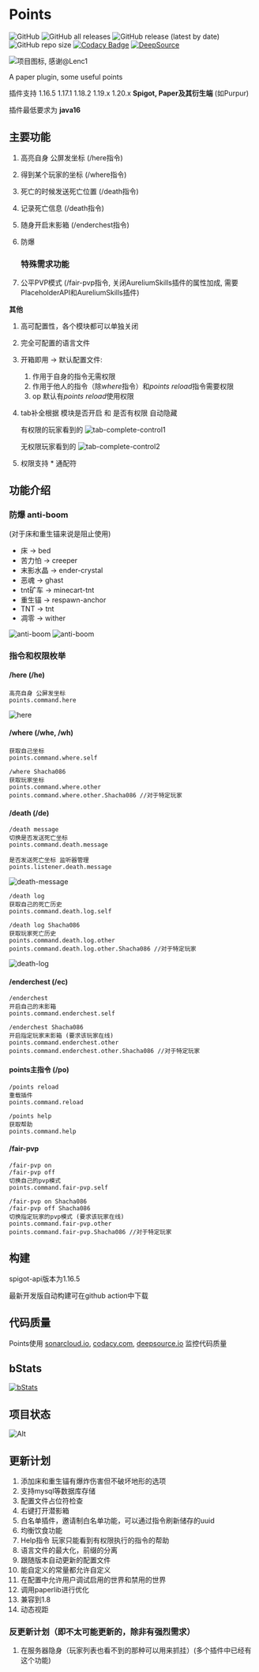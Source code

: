 # Points

![GitHub](https://img.shields.io/github/license/HowieHz/Points)
![GitHub all releases](https://img.shields.io/github/downloads/HowieHz/Points/total)
![GitHub release (latest by date)](https://img.shields.io/github/downloads/HowieHz/Points/latest/total)
![GitHub repo size](https://img.shields.io/github/repo-size/HowieHz/Points)
[![Codacy Badge](https://app.codacy.com/project/badge/Grade/6514d15bcda04c4db6ef136204282a46)](https://www.codacy.com/gh/HowieHz/Points/dashboard?utm_source=github.com&amp;utm_medium=referral&amp;utm_content=HowieHz/Points&amp;utm_campaign=Badge_Grade)
[![DeepSource](https://deepsource.io/gh/HowieHz/Points.svg/?label=active+issues&show_trend=true&token=BsdaFuwaOvvqaAa8w-r7YmmN)](https://deepsource.io/gh/HowieHz/Points/?ref=repository-badge)

![项目图标, 感谢@Lenc1](./img/P.png)

A paper plugin, some useful points

插件支持 1.16.5 1.17.1 1.18.2 1.19.x 1.20.x **Spigot, Paper及其衍生端** (如Purpur)

插件最低要求为 **java16**

## 主要功能

1. 高亮自身 公屏发坐标 (/here指令)
2. 得到某个玩家的坐标 (/where指令)
3. 死亡的时候发送死亡位置 (/death指令)
4. 记录死亡信息 (/death指令)
5. 随身开启末影箱 (/enderchest指令)
6. 防爆

   ### 特殊需求功能

7. 公平PVP模式 (/fair-pvp指令, 关闭AureliumSkills插件的属性加成, 需要PlaceholderAPI和AureliumSkills插件)

**其他**

1. 高可配置性，各个模块都可以单独关闭
2. 完全可配置的语言文件
3. 开箱即用 -> 默认配置文件:
    1. 作用于自身的指令无需权限
    2. 作用于他人的指令（除*where*指令）和*points reload*指令需要权限
    3. op 默认有*points reload*使用权限
4. tab补全根据 模块是否开启 和 是否有权限 自动隐藏

   有权限的玩家看到的
   ![tab-complete-control1](./img/tab-complete-control1.png)
   
   无权限玩家看到的
   ![tab-complete-control2](./img/tab-complete-control2.png)

5. 权限支持 * 通配符

## 功能介绍

### 防爆 anti-boom

(对于床和重生锚来说是阻止使用)

* 床 -> bed
* 苦力怕 -> creeper
* 末影水晶 -> ender-crystal
* 恶魂 -> ghast
* tnt矿车 -> minecart-tnt
* 重生锚 -> respawn-anchor
* TNT -> tnt
* 凋零 -> wither

![anti-boom](./img/antiboom-listener1.png)
![anti-boom](./img/antiboom-listener2.png)

### 指令和权限枚举

#### /here (/he)

    高亮自身 公屏发坐标
    points.command.here

![here](./img/here-command-demo.png)

#### /where (/whe, /wh)

    获取自己坐标
    points.command.where.self
    
    /where Shacha086
    获取玩家坐标
    points.command.where.other
    points.command.where.other.Shacha086 //对于特定玩家

#### /death (/de)

    /death message
    切换是否发送死亡坐标
    points.command.death.message

    是否发送死亡坐标 监听器管理
    points.listener.death.message

![death-message](./img/death-message-demo.png)

    /death log
    获取自己的死亡历史
    points.command.death.log.self

    /death log Shacha086
    获取玩家死亡历史
    points.command.death.log.other
    points.command.death.log.other.Shacha086 //对于特定玩家

![death-log](./img/death-log-demo.png)

#### /enderchest (/ec)

    /enderchest
    开启自己的末影箱
    points.command.enderchest.self

    /enderchest Shacha086
    开启指定玩家末影箱 (要求该玩家在线)
    points.command.enderchest.other
    points.command.enderchest.other.Shacha086 //对于特定玩家

#### points主指令 (/po)

    /points reload
    重载插件
    points.command.reload

    /points help
    获取帮助
    points.command.help

#### /fair-pvp

    /fair-pvp on
    /fair-pvp off
    切换自己的pvp模式
    points.command.fair-pvp.self
    
    /fair-pvp on Shacha086
    /fair-pvp off Shacha086
    切换指定玩家的pvp模式 (要求该玩家在线)
    points.command.fair-pvp.other
    points.command.fair-pvp.Shacha086 //对于特定玩家

## 构建

spigot-api版本为1.16.5

最新开发版自动构建可在github action中下载

## 代码质量

Points使用 [sonarcloud.io](https://sonarcloud.io/project/overview?id=HowieHz_Points), [codacy.com](https://app.codacy.com/gh/HowieHz/Points/dashboard), [deepsource.io](https://deepsource.io/gh/HowieHz/Points) 监控代码质量

## bStats

[![bStats](https://bstats.org/signatures/bukkit/Points.svg)](https://bstats.org/plugin/bukkit/Points/16544)

## 项目状态

![Alt](https://repobeats.axiom.co/api/embed/4eb97438e77c1ee2b0343992a726e6ff81242b90.svg "Repobeats analytics image")

## 更新计划

1. 添加床和重生锚有爆炸伤害但不破坏地形的选项
2. 支持mysql等数据库存储
3. 配置文件占位符检查
4. 右键打开潜影箱
5. 白名单插件，邀请制白名单功能，可以通过指令刷新储存的uuid
6. 均衡饮食功能
7. Help指令 玩家只能看到有权限执行的指令的帮助
8. 语言文件的最大化，前缀的分离
9.  跟随版本自动更新的配置文件
10. 能自定义的常量都允许自定义
11. 在配置中允许用户调试启用的世界和禁用的世界
12. 调用paperlib进行优化
13. 兼容到1.8
14. 动态视距

### 反更新计划（即不太可能更新的，除非有强烈需求）

1. 在服务器隐身（玩家列表也看不到的那种可以用来抓挂）(多个插件中已经有这个功能)
